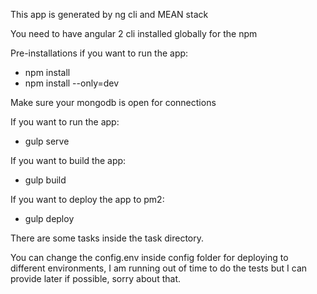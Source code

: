 This app is generated by ng cli and MEAN stack

You need to have angular 2 cli installed globally for the npm

Pre-installations if you want to run the app:

* npm install
* npm install --only=dev

Make sure your mongodb is open for connections

If you want to run the app:
* gulp serve

If you want to build the app:
* gulp build

If you want to deploy the app to pm2:
* gulp deploy

There are some tasks inside the task directory.

You can change the config.env inside config folder for deploying to different environments, I am running out of time to do the tests but I can provide later if possible, sorry about that.
